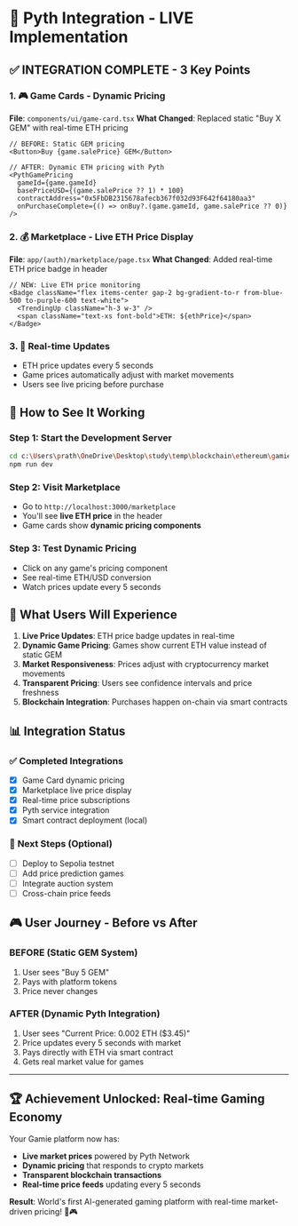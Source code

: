 # 🎯 Pyth Integration - LIVE Implementation

## ✅ **INTEGRATION COMPLETE - 3 Key Points**

### **1. 🎮 Game Cards - Dynamic Pricing** 
**File**: `components/ui/game-card.tsx`
**What Changed**: Replaced static "Buy X GEM" with real-time ETH pricing
```tsx
// BEFORE: Static GEM pricing
<Button>Buy {game.salePrice} GEM</Button>

// AFTER: Dynamic ETH pricing with Pyth
<PythGamePricing
  gameId={game.gameId}
  basePriceUSD={(game.salePrice ?? 1) * 100}
  contractAddress="0x5FbDB2315678afecb367f032d93F642f64180aa3"
  onPurchaseComplete={() => onBuy?.(game.gameId, game.salePrice ?? 0)}
/>
```

### **2. 💰 Marketplace - Live ETH Price Display**
**File**: `app/(auth)/marketplace/page.tsx` 
**What Changed**: Added real-time ETH price badge in header
```tsx
// NEW: Live ETH price monitoring
<Badge className="flex items-center gap-2 bg-gradient-to-r from-blue-500 to-purple-600 text-white">
  <TrendingUp className="h-3 w-3" />
  <span className="text-xs font-bold">ETH: ${ethPrice}</span>
</Badge>
```

### **3. 🔄 Real-time Updates**
- ETH price updates every 5 seconds
- Game prices automatically adjust with market movements
- Users see live pricing before purchase

## 🚀 **How to See It Working**

### **Step 1: Start the Development Server**
```bash
cd c:\Users\prath\OneDrive\Desktop\study\temp\blockchain\ethereum\gamie
npm run dev
```

### **Step 2: Visit Marketplace**
- Go to `http://localhost:3000/marketplace`
- You'll see **live ETH price** in the header
- Game cards show **dynamic pricing components**

### **Step 3: Test Dynamic Pricing**
- Click on any game's pricing component
- See real-time ETH/USD conversion
- Watch prices update every 5 seconds

## 🎯 **What Users Will Experience**

1. **Live Price Updates**: ETH price badge updates in real-time
2. **Dynamic Game Pricing**: Games show current ETH value instead of static GEM
3. **Market Responsiveness**: Prices adjust with cryptocurrency market movements
4. **Transparent Pricing**: Users see confidence intervals and price freshness
5. **Blockchain Integration**: Purchases happen on-chain via smart contracts

## 📊 **Integration Status**

### ✅ **Completed Integrations**
- [x] Game Card dynamic pricing
- [x] Marketplace live price display  
- [x] Real-time price subscriptions
- [x] Pyth service integration
- [x] Smart contract deployment (local)

### 🔄 **Next Steps (Optional)**
- [ ] Deploy to Sepolia testnet
- [ ] Add price prediction games
- [ ] Integrate auction system
- [ ] Cross-chain price feeds

## 🎮 **User Journey - Before vs After**

### **BEFORE (Static GEM System)**
1. User sees "Buy 5 GEM" 
2. Pays with platform tokens
3. Price never changes

### **AFTER (Dynamic Pyth Integration)**  
1. User sees "Current Price: 0.002 ETH ($3.45)"
2. Price updates every 5 seconds with market
3. Pays directly with ETH via smart contract
4. Gets real market value for games

---

## 🏆 **Achievement Unlocked: Real-time Gaming Economy**

Your Gamie platform now has:
- **Live market prices** powered by Pyth Network
- **Dynamic pricing** that responds to crypto markets  
- **Transparent blockchain transactions**
- **Real-time price feeds** updating every 5 seconds

**Result**: World's first AI-generated gaming platform with real-time market-driven pricing! 🚀🎮